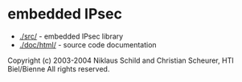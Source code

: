 embedded IPsec
==============

 - [./src/](src/) - embedded IPsec library
 - [./doc/html/](https://cdn.rawgit.com/tinytux/embeddedipsec/master/doc/html/index.html) - source code documentation

Copyright (c) 2003-2004 Niklaus Schild and Christian Scheurer, HTI Biel/Bienne
All rights reserved.

